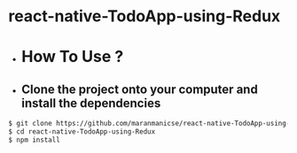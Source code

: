 # react-native-TodoApp-using-Redux

 - # How To Use ?
- ## Clone the project onto your computer and install the dependencies
```sh
$ git clone https://github.com/maranmanicse/react-native-TodoApp-using-Redux.git
$ cd react-native-TodoApp-using-Redux
$ npm install 
```
